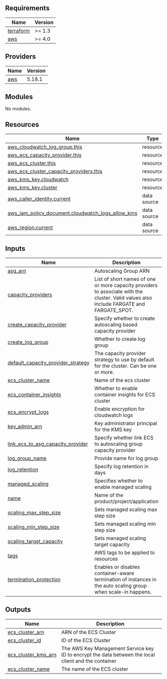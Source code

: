 <!-- BEGINNING OF PRE-COMMIT-TERRAFORM DOCS HOOK -->
## Requirements

| Name | Version |
|------|---------|
| <a name="requirement_terraform"></a> [terraform](#requirement\_terraform) | >= 1.3 |
| <a name="requirement_aws"></a> [aws](#requirement\_aws) | >= 4.0 |

## Providers

| Name | Version |
|------|---------|
| <a name="provider_aws"></a> [aws](#provider\_aws) | 5.18.1 |

## Modules

No modules.

## Resources

| Name | Type |
|------|------|
| [aws_cloudwatch_log_group.this](https://registry.terraform.io/providers/hashicorp/aws/latest/docs/resources/cloudwatch_log_group) | resource |
| [aws_ecs_capacity_provider.this](https://registry.terraform.io/providers/hashicorp/aws/latest/docs/resources/ecs_capacity_provider) | resource |
| [aws_ecs_cluster.this](https://registry.terraform.io/providers/hashicorp/aws/latest/docs/resources/ecs_cluster) | resource |
| [aws_ecs_cluster_capacity_providers.this](https://registry.terraform.io/providers/hashicorp/aws/latest/docs/resources/ecs_cluster_capacity_providers) | resource |
| [aws_kms_key.cloudwatch](https://registry.terraform.io/providers/hashicorp/aws/latest/docs/resources/kms_key) | resource |
| [aws_kms_key.cluster](https://registry.terraform.io/providers/hashicorp/aws/latest/docs/resources/kms_key) | resource |
| [aws_caller_identity.current](https://registry.terraform.io/providers/hashicorp/aws/latest/docs/data-sources/caller_identity) | data source |
| [aws_iam_policy_document.cloudwatch_logs_allow_kms](https://registry.terraform.io/providers/hashicorp/aws/latest/docs/data-sources/iam_policy_document) | data source |
| [aws_region.current](https://registry.terraform.io/providers/hashicorp/aws/latest/docs/data-sources/region) | data source |

## Inputs

| Name | Description | Type | Default | Required |
|------|-------------|------|---------|:--------:|
| <a name="input_asg_arn"></a> [asg\_arn](#input\_asg\_arn) | Autoscaling Group ARN | `string` | `""` | no |
| <a name="input_capacity_providers"></a> [capacity\_providers](#input\_capacity\_providers) | List of short names of one or more capacity providers to associate with the cluster. Valid values also include FARGATE and FARGATE\_SPOT. | `list(string)` | `[]` | no |
| <a name="input_create_capacity_provider"></a> [create\_capacity\_provider](#input\_create\_capacity\_provider) | Specify whether to create autoscaling based capacity provider | `bool` | `true` | no |
| <a name="input_create_log_group"></a> [create\_log\_group](#input\_create\_log\_group) | Whether to create log group | `bool` | `true` | no |
| <a name="input_default_capacity_provider_strategy"></a> [default\_capacity\_provider\_strategy](#input\_default\_capacity\_provider\_strategy) | The capacity provider strategy to use by default for the cluster. Can be one or more. | `list(map(any))` | `[]` | no |
| <a name="input_ecs_cluster_name"></a> [ecs\_cluster\_name](#input\_ecs\_cluster\_name) | Name of the ecs cluster | `string` | `null` | no |
| <a name="input_ecs_container_insights"></a> [ecs\_container\_insights](#input\_ecs\_container\_insights) | Whether to enable container insights for ECS cluster | `bool` | `true` | no |
| <a name="input_ecs_encrypt_logs"></a> [ecs\_encrypt\_logs](#input\_ecs\_encrypt\_logs) | Enable encryption for cloudwatch logs | `bool` | `true` | no |
| <a name="input_key_admin_arn"></a> [key\_admin\_arn](#input\_key\_admin\_arn) | Key administrator principal for the KMS key | `string` | `""` | no |
| <a name="input_link_ecs_to_asg_capacity_provider"></a> [link\_ecs\_to\_asg\_capacity\_provider](#input\_link\_ecs\_to\_asg\_capacity\_provider) | Specify whether link ECS to autoscaling group capacity provider | `bool` | `false` | no |
| <a name="input_log_group_name"></a> [log\_group\_name](#input\_log\_group\_name) | Provide name for log group | `string` | `""` | no |
| <a name="input_log_retention"></a> [log\_retention](#input\_log\_retention) | Specify log retention in days | `number` | `30` | no |
| <a name="input_managed_scaling"></a> [managed\_scaling](#input\_managed\_scaling) | Specifies whether to enable managed scaling | `bool` | `true` | no |
| <a name="input_name"></a> [name](#input\_name) | Name of the product/project/application | `string` | `""` | no |
| <a name="input_scaling_max_step_size"></a> [scaling\_max\_step\_size](#input\_scaling\_max\_step\_size) | Sets managed scaling max step size | `number` | `10` | no |
| <a name="input_scaling_min_step_size"></a> [scaling\_min\_step\_size](#input\_scaling\_min\_step\_size) | Sets managed scaling min step size | `number` | `1` | no |
| <a name="input_scaling_target_capacity"></a> [scaling\_target\_capacity](#input\_scaling\_target\_capacity) | Sets managed scaling target capacity | `number` | `80` | no |
| <a name="input_tags"></a> [tags](#input\_tags) | AWS tags to be applied to resources | `map(string)` | `{}` | no |
| <a name="input_termination_protection"></a> [termination\_protection](#input\_termination\_protection) | Enables or disables container-aware termination of instances in the auto scaling group when scale-in happens. | `bool` | `true` | no |

## Outputs

| Name | Description |
|------|-------------|
| <a name="output_ecs_cluster_arn"></a> [ecs\_cluster\_arn](#output\_ecs\_cluster\_arn) | ARN of the ECS Cluster |
| <a name="output_ecs_cluster_id"></a> [ecs\_cluster\_id](#output\_ecs\_cluster\_id) | ID of the ECS Cluster |
| <a name="output_ecs_cluster_kms_arn"></a> [ecs\_cluster\_kms\_arn](#output\_ecs\_cluster\_kms\_arn) | The AWS Key Management Service key ID to encrypt the data between the local client and the container |
| <a name="output_ecs_cluster_name"></a> [ecs\_cluster\_name](#output\_ecs\_cluster\_name) | The name of the ECS cluster |
<!-- END OF PRE-COMMIT-TERRAFORM DOCS HOOK -->

